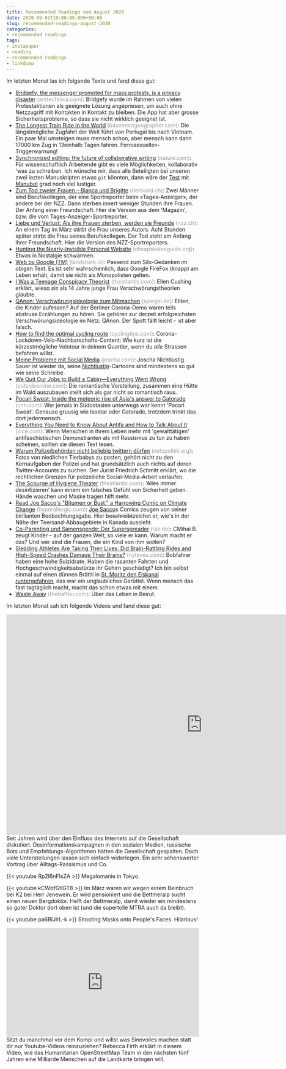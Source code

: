 ```yaml
---
title: Recommended Readings vom August 2020
date: 2020-09-01T19:00:00.000+00:00
slug: recommended-readings-august-2020
categories:
- recommended readings
tags:
- instapaper
- reading
- recommended readings
- linkdump
---
```


Im letzten Monat las ich folgende Texte und fand diese gut:

- [Bridgefy, the messenger promoted for mass protests, is a privacy disaster](https://arstechnica.com/features/2020/08/bridgefy-the-app-promoted-for-mass-protests-is-a-privacy-disaster/) <span style="color: #999999;">(arstechnica.com)</span>: Bridgefy wurde im Rahmen von vielen Protestaktionen als geeignete Lösung angepriesen, um auch ohne Netzzugriff mit Kontakten in Kontakt zu bleiben. Die App hat aber grosse Sicherheitsprobleme, so dass sie nicht wirklich geeignet ist.
- [The Longest Train Ride in the World](https://basementgeographer.com/the-longest-train-ride-in-the-world/) <span style="color: #999999;">(basementgeographer.com)</span>: Die längstmögliche Zugfahrt der Welt führt von Portugal bis nach Vietnam. Ein paar Mal umsteigen muss mensch schon, aber mensch kann dann 17000 km Zug in 13einhalb Tagen fahren. Ferrosexuellen-Triggerwarnung!
- [Synchronized editing: the future of collaborative writing](https://www.nature.com/articles/d41586-020-00916-6?error=cookies_not_supported&amp;code=c3c4103e-44ac-46b8-9164-d64cf7d1fb7c) <span style="color: #999999;">(nature.com)</span>: Für wissenschaftlich Arbeitende gibt es viele Möglichkeiten, kollaborativ 'was zu schreiben. Ich wünsche mir, dass alle Beteiligten bei unseren zwei lezten Manuskripten etwas `git` könnten, dann wäre der [Test](https://github.com/habi/zmk-tooth-cohort-method-manuscript) mit [Manubot](https://manubot.org/) grad noch viel lustiger. 
- [Zum Tod zweier Frauen – Bianca und Brigitte](https://www.derbund.ch/bianca-und-brigitte-330767566791) <span style="color: #999999;">(derbund.ch)</span>: Zwei Männer sind Berufskollegen, der eine Sportreporter beim «Tages-Anzeiger», der andere bei der NZZ. Dann sterben innert weniger Stunden ihre Frauen. Der Anfang einer Freundschaft. Hier die Version aus dem 'Magazin', bzw. die vom Tages-Anzeiger-Sportreporter.
- [Liebe und Verlust: Als ihre Frauen sterben, werden sie Freunde](https://www.nzz.ch/gesellschaft/zwei-freunde-ld.1564946) <span style="color: #999999;">(nzz.ch)</span>: An einem Tag im März stirbt die Frau unseres Autors. Acht Stunden später stirbt die Frau seines Berufskollegen. Der Tod steht am Anfang ihrer Freundschaft. Hier die Version des NZZ-Sportreporters.
- [Hunting the Nearly-Invisible Personal Website](https://cheapskatesguide.org/articles/personal-website-hunting.html/) <span style="color: #999999;">(cheapskatesguide.org)</span>: Etwas in Nostalgie schwärmen.
- [Web by Google (TM)](https://landshark.io/2020/08/16/web-by-google.html) <span style="color: #999999;">(landshark.io)</span>: Passend zum Silo-Gedanken im obigen Text. Es ist sehr wahrscheinlich, dass Google FireFox (knapp) am Leben erhält, damit sie nicht als Monopolisten gelten.
- [I Was a Teenage Conspiracy Theorist](https://www.theatlantic.com/ideas/archive/2020/05/i-was-a-teenage-conspiracist/610975/) <span style="color: #999999;">(theatlantic.com)</span>: Ellen Cushing erklärt, wieso *sie* als 14 Jahre junge Frau Verschwörungstheorien glaubte.
- [QAnon: Verschwörungsideologie zum Mitmachen](https://www.spiegel.de/netzwelt/netzpolitik/qanon-verschwoerungsideologie-zum-mitmachen-a-8656ef8e-b2dc-4b90-a09f-8cb6e4a4db19) <span style="color: #999999;">(spiegel.de)</span>: Eliten, die Kinder aufessen? Auf der Berliner Corona-Demo waren teils abstruse Erzählungen zu hören. Sie gehören zur derzeit erfolgreichsten Verschwörungsideologie im Netz: QAnon. Der Spott fällt leicht - ist aber falsch.
- [How to find the optimal cycling route](https://cyclingtips.com/2020/07/how-to-find-the-optimal-cycling-route/) <span style="color: #999999;">(cyclingtips.com)</span>: Corona-Lockdown-Velo-Nachbarschafts-Content: Wie kurz ist die kürzestmögliche Velotour in deinem Quartier, wenn du *alle* Strassen befahren willst.
- [Meine Probleme mit Social Media](https://joscha.com/blog/meine-probleme-mit-social-media/) <span style="color: #999999;">(joscha.com)</span>: Joscha Nichtlustig Sauer ist wieder da, seine [Nichtlustig](http://nichtlustig.de/)-Cartoons sind mindestens so gut wie seine Schreibe.
- [We Quit Our Jobs to Build a Cabin—Everything Went Wrong](https://www.outsideonline.com/2415766/friends-diy-cabin-build-washington) <span style="color: #999999;">(outsideonline.com)</span>: Die romantische Vorstellung, zusammen eine Hütte im Wald auszubauen stellt sich als gar nicht so romantisch raus.
- [Pocari Sweat: Inside the meteoric rise of Asia's answer to Gatorade](https://www.cnn.com/2020/08/01/business/japan-pocari-sweat-branding-hnk-intl-dst/index.html) <span style="color: #999999;">(cnn.com)</span>: Wer jemals in Südostasien unterwegs war kennt 'Pocari Sweat'. Genauso gruusig wie Isostar oder Gatorade, trotzdem trinkt das dort jedermensch.
- [Everything You Need to Know About Antifa and How to Talk About It](https://www.vice.com/en_us/article/y3z37m/how-to-talk-about-antifa-with-people-who-are-freaked-out-about-it) <span style="color: #999999;">(vice.com)</span>: Wenn Menschen in Ihrem Leben mehr mit 'gewalttätigen' antifaschistischen Demonstranten als mit Rassismus zu tun zu haben scheinen, sollten sie diesen Text lesen.
- [Warum Polizeibehörden nicht beliebig twittern dürfen](https://netzpolitik.org/2020/soziale-medien-warum-polizeibehoerden-nicht-beliebig-twittern-duerfen/) <span style="color: #999999;">(netzpolitik.org)</span>: Fotos von niedlichen Tierbabys zu posten, gehört nicht zu den Kernaufgaben der Polizei und hat grundsätzlich auch nichts auf deren Twitter-Accounts zu suchen. Der Jurist Friedrich Schmitt erklärt, wo die rechtlichen Grenzen für polizeiliche Social-Media-Arbeit verlaufen.
- [The Scourge of Hygiene Theater](https://www.theatlantic.com/ideas/archive/2020/07/scourge-hygiene-theater/614599/) <span style="color: #999999;">(theatlantic.com)</span>: 'Alles immer desinfizieren' kann einem ein falsches Gefühl von Sicherheit geben. Hände waschen und Maske tragen hilft mehr.
- [Read Joe Sacco's "Bitumen or Bust," a Harrowing Comic on Climate Change](https://hyperallergic.com/517519/joe-sacco-bitumen-or-bust-the-best-american-comics-2019/) <span style="color: #999999;">(hyperallergic.com)</span>: [Joe Sacco](https://en.wikipedia.org/wiki/Joe_Sacco)s Comics zeugen von seiner birllianten Beobachtungsgabe. Hier be<del>schreibt</del>zeichet er, wie's in der Nähe der Teersand-Abbaugebiete in Kanada aussieht.
- [Co-Parenting und Samenspende: Der Super­spreader](https://taz.de/Co-Parenting-und-Samenspende/!5700690/) <span style="color: #999999;">(taz.de)</span>: CMihai B. zeugt Kinder – auf der ganzen Welt, so viele er kann. Warum macht er das? Und wer sind die Frauen, die ein Kind von ihm wollen?
- [Sledding Athletes Are Taking Their Lives. Did Brain-Rattling Rides and High-Speed Crashes Damage Their Brains?](https://www.nytimes.com/2020/07/26/sports/olympics/olympics-bobsled-suicide-brain-injuries.html) <span style="color: #999999;">(nytimes.com)</span>: Bobfahrer haben eine hohe Suizidrate. Haben die rasanten Fahrten und Hochgeschwindigkeitsabstürze ihr Gehirn geschädigt? Ich bin selbst einmal auf einen dünnen Brättli in [St. Moritz den Eiskanal runtergefahren](https://www.flickr.com/photos/habi/albums/72157689554579983), das war ein unglaubliches Gerüttel. Wenn mensch das fast tagtäglich macht, macht das schon etwas mit einem.
- [Waste Away](https://thebaffler.com/latest/waste-away-mounzer) <span style="color: #999999;">(thebaffler.com)</span>: Über das Leben in Beirut.

Im letzten Monat sah ich folgende Videos und fand diese gut:

<iframe width="1024" height="576" src="https://media.ccc.de/v/36c3-11097-von_menschen_radikalisiert_uber_rassismus_im_internet/oembed" frameborder="0" allowfullscreen></iframe>
Seit Jahren wird über den Einfluss des Internets auf die Gesellschaft diskutiert.
Desinformationskampagnen in den sozialen Medien, russische Bots und Empfehlungs-Algorithmen hätten die Gesellschaft gespalten.
Doch viele Unterstellungen lassen sich einfach widerlegen.
Ein sehr sehenswerter Vortrag über Alltags-Rassismus und Co.

{{< youtube Rp2l6nFIsZA >}}
Megalomanie in Tokyo.

{{< youtube kCWbfGtlGT8 >}}
Im März waren wir wegen einem Beinbruch bei K2 bei Herr Jenewein.
Er wird pensioniert und die Bettmeralp sucht einen neuen Bergdoktor.
Helft der Bettmeralp, damit wieder ein mindestens so guter Doktor dort oben ist (und die supertolle MTRA auch da bleibt).

{{< youtube pa6BlJlrL-k >}}
Shooting Masks onto People's Faces.
Hilarious!

<div style="max-width:854px"><div style="position:relative;height:0;padding-bottom:56.25%"><iframe src="https://embed.ted.com/talks/rebecca_firth_can_we_call_it_a_world_map_if_it_s_missing_a_billion_people" width="854" height="480" style="position:absolute;left:0;top:0;width:100%;height:100%" frameborder="0" scrolling="no" allowfullscreen></iframe></div></div>
Sitzt du manchmal vor dem Kompi und willst was Sinnvolles machen statt dir nur Youtube-Videos reinzuziehen?
Rebecca Firth erklärt in diesem Video, wie das Humanitarian OpenStreetMap Team in den nächsten fünf Jahren eine Milliarde Menschen auf die Landkarte bringen will.
